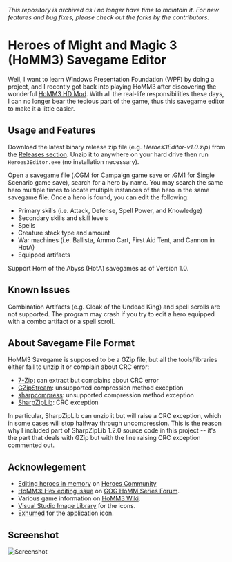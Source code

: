*This repository is archived as I no longer have time to maintain it. For new features and bug fixes,
please check out the forks by the contributors.*

# Heroes of Might and Magic 3 (HoMM3) Savegame Editor

Well, I want to learn Windows Presentation Foundation (WPF) by doing a project, and I recently
got back into playing HoMM3 after discovering the wonderful
[HoMM3 HD Mod](https://sites.google.com/site/heroes3hd/). With all the real-life responsibilities
these days, I can no longer bear the tedious part of the game, thus this savegame editor to make it
a little easier.

## Usage and Features

Download the latest binary release zip file (e.g. *Heroes3Editor-v1.0.zip*) from the
[Releases section](https://github.com/cysun/Heroes3Editor/releases). Unzip it to anywhere on your hard drive
then run `Heroes3Editor.exe` (no installation necessary).

Open a savegame file (.CGM for Campaign game save or .GM1 for Single Scenario game save), search for a hero by
name. You may search the same hero multiple times to locate multiple instances of the hero in the same savegame
file. Once a hero is found, you can edit the following:
* Primary skills (i.e. Attack, Defense, Spell Power, and Knowledge)
* Secondary skills and skill levels
* Spells
* Creature stack type and amount
* War machines (i.e. Ballista, Ammo Cart, First Aid Tent, and Cannon in HotA)
* Equipped artifacts

Support Horn of the Abyss (HotA) savegames as of Version 1.0.

## Known Issues

Combination Artifacts (e.g. Cloak of the Undead King) and spell scrolls are not supported. The program may crash if
you try to edit a hero equipped with a combo artifact or a spell scroll.

## About Savegame File Format

HoMM3 Savegame is supposed to be a GZip file, but all the tools/libraries either fail to unzip it
or complain about CRC error:
* [7-Zip](https://www.7-zip.org/): can extract but complains about CRC error
* [GZipStream](https://docs.microsoft.com/en-us/dotnet/api/system.io.compression.gzipstream?view=netcore-3.1):
  unsupported compression method exception
* [sharpcompress](https://github.com/adamhathcock/sharpcompress): unsupported compression method exception
* [SharpZipLib](https://github.com/icsharpcode/SharpZipLib): CRC exception

In particular, SharpZipLib can unzip it but will raise a CRC exception, which in some cases will stop halfway
through uncompression. This is the reason why I included part of SharpZipLib 1.2.0 source code in this
project -- it's the part that deals with GZip but with the line raising CRC exception commented out.

## Acknowlegement

* [Editing heroes in memory](http://heroescommunity.com/viewthread.php3?TID=18817) on
  [Heroes Community](http://heroescommunity.com/)
* [HoMM3: Hex editing issue](https://www.gog.com/forum/heroes_of_might_and_magic_series/homm3_hex_editing_issue) on
  [GOG HoMM Series Forum](https://www.gog.com/forum/heroes_of_might_and_magic_series#1589412409).
* Various game information on [HoMM3 Wiki](https://heroes.thelazy.net//index.php/Main_Page).
* [Visual Studio Image Library](https://www.microsoft.com/en-us/download/details.aspx?id=35825) for the icons.
* [Exhumed](http://www.iconarchive.com/artist/3xhumed.html) for the application icon.

## Screenshot

![Screenshot](https://mynotes.cysun.org/files/view/1000202)
